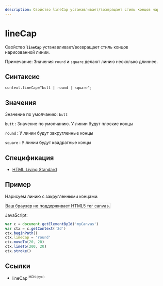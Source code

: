 ```yaml
---
description: Свойство lineCap устанавливает/возвращает стиль концов нарисованной линии
---
```


# lineCap

Свойство **`lineCap`** устанавливает/возвращает стиль концов нарисованной линии.

Примечание: Значения `round` и `square` делают линию несколько длиннее.

## Синтаксис

```
context.lineCap="butt | round | square";
```

## Значения

Значение по умолчанию: `butt`

`butt`
: Значение по умолчанию. У линии будут плоские концы

`round`
: У линии будут закругленные концы

`square`
: У линии будут квадратные концы

## Спецификация

- [HTML Living Standard](https://html.spec.whatwg.org/multipage/canvas.html#dom-context-2d-linecap)

## Пример

Нарисуем линию с закругленными концами:

<canvas id="myCanvas" width="300" height="150" style="border:1px solid #d3d3d3;background:#ffffff;">
Ваш браузер не поддерживает HTML5 тег canvas.
</canvas>
<script>
var c=document.getElementById("myCanvas");
var canvOK=1;
try {c.getContext("2d");}
catch (er) {canvOK=0;}
if (canvOK==1){
var ctx=c.getContext("2d");
ctx.beginPath();
ctx.lineWidth=10;
ctx.lineCap="round";
ctx.moveTo(20,20);
ctx.lineTo(200,20);
ctx.stroke();}
</script>

JavaScript:

```js
var c = document.getElementById('myCanvas')
var ctx = c.getContext('2d')
ctx.beginPath()
ctx.lineCap = 'round'
ctx.moveTo(20, 20)
ctx.lineTo(200, 20)
ctx.stroke()
```

## Ссылки

- [lineCap](https://developer.mozilla.org/en-US/docs/Web/API/CanvasRenderingContext2D/lineCap) <sup><small>MDN (рус.)</small></sup>
